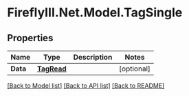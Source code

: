 # FireflyIII.Net.Model.TagSingle
## Properties

Name | Type | Description | Notes
------------ | ------------- | ------------- | -------------
**Data** | [**TagRead**](TagRead.md) |  | [optional] 

[[Back to Model list]](../README.md#documentation-for-models) [[Back to API list]](../README.md#documentation-for-api-endpoints) [[Back to README]](../README.md)


